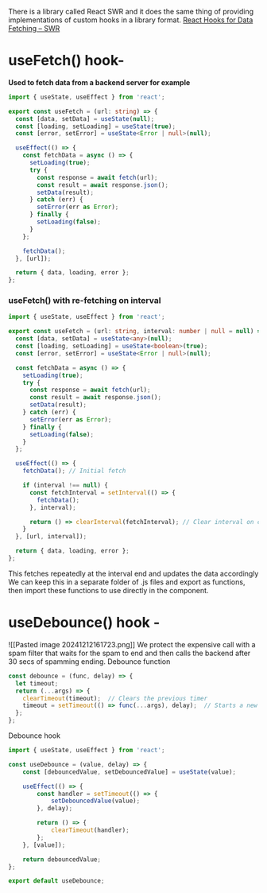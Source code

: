 There is a library called React SWR and it does the same thing of providing implementations of custom hooks in a library format.
[React Hooks for Data Fetching – SWR](https://swr.vercel.app/)
# useFetch() hook-
**Used to fetch data from a backend server for example**
```typescript
import { useState, useEffect } from 'react';

export const useFetch = (url: string) => {
  const [data, setData] = useState(null);
  const [loading, setLoading] = useState(true);
  const [error, setError] = useState<Error | null>(null);

  useEffect(() => {
    const fetchData = async () => {
      setLoading(true);
      try {
        const response = await fetch(url);
        const result = await response.json();
        setData(result);
      } catch (err) {
        setError(err as Error);
      } finally {
        setLoading(false);
      }
    };

    fetchData();
  }, [url]);

  return { data, loading, error };
};
```

### useFetch() with re-fetching on interval 
```typescript
import { useState, useEffect } from 'react';

export const useFetch = (url: string, interval: number | null = null) => {
  const [data, setData] = useState<any>(null);
  const [loading, setLoading] = useState<boolean>(true);
  const [error, setError] = useState<Error | null>(null);

  const fetchData = async () => {
    setLoading(true);
    try {
      const response = await fetch(url);
      const result = await response.json();
      setData(result);
    } catch (err) {
      setError(err as Error);
    } finally {
      setLoading(false);
    }
  };

  useEffect(() => {
    fetchData(); // Initial fetch

    if (interval !== null) {
      const fetchInterval = setInterval(() => {
        fetchData();
      }, interval);

      return () => clearInterval(fetchInterval); // Clear interval on cleanup
    }
  }, [url, interval]);

  return { data, loading, error };
};
```

This fetches repeatedly at the interval end and updates the data accordingly
We can keep this in a separate folder of .js files and export as functions, then import these functions to use directly in the component.

# useDebounce() hook -
![[Pasted image 20241212161723.png]]
We protect the expensive call with a spam filter that waits for the spam to end and then calls the backend after 30 secs of spamming ending.
Debounce function 
```javascript
const debounce = (func, delay) => {
  let timeout;
  return (...args) => {
    clearTimeout(timeout);  // Clears the previous timer
    timeout = setTimeout(() => func(...args), delay);  // Starts a new timer
  };
};
```

Debounce hook 
```typescript
import { useState, useEffect } from 'react';

const useDebounce = (value, delay) => {
    const [debouncedValue, setDebouncedValue] = useState(value);

    useEffect(() => {
        const handler = setTimeout(() => {
            setDebouncedValue(value);
        }, delay);

        return () => {
            clearTimeout(handler);
        };
    }, [value]);

    return debouncedValue;
};

export default useDebounce;
```
